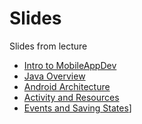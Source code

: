 # Slides
Slides from lecture

* [Intro to MobileAppDev](https://docs.google.com/presentation/d/13XEirIpozQpL6k7Cqq9_MfmfT8lJXDiZUKuuGxZoiDU/edit?usp=sharing)
* [Java Overview](https://docs.google.com/presentation/d/1rVfwMnEXfQUnAZOIz4cvoDk5ZjTgc1FbWmo9lhAQsrM/edit?usp=sharing)
* [Android Architecture](https://docs.google.com/presentation/d/1ZoM8kvYg-XljuyBYxe-Zifxi-gpZkUM1wzNVsO6z5Ow/edit?usp=sharing)
* [Activity and Resources](https://docs.google.com/presentation/d/1WydAstc1NrQZmUOh9SeLcwkMWhdvY960m5Zk47h-Yyg/edit?usp=sharing)
* [Events and Saving States](https://docs.google.com/presentation/d/1cq_2Q6fRrrw1Wv57NVbjuhus8uabWSx5aRRG7h6JFQo/edit?usp=sharing)]

